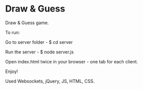 
# Draw & Guess

Draw & Guess game.


To run:

Go to server folder - $ cd server

Run the server - $ node server.js

Open index.html twice in your browser - one tab for each client.


Enjoy!


Used Websockets, jQuery, JS, HTML, CSS.
